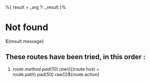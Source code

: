 %{ result = \_arg ?: \_result }%

# Not found

${result.message}

## These routes have been tried, in this order :

1.  ${route.method.pad(10).raw()}${(route.host + route.path).pad(50).raw()}${route.action}
